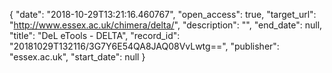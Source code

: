 {
  "date": "2018-10-29T13:21:16.460767", 
  "open_access": true, 
  "target_url": "http://www.essex.ac.uk/chimera/delta/", 
  "description": "", 
  "end_date": null, 
  "title": "DeL eTools - DELTA", 
  "record_id": "20181029T132116/3G7Y6E54QA8JAQ08VvLwtg==", 
  "publisher": "essex.ac.uk", 
  "start_date": null
}

